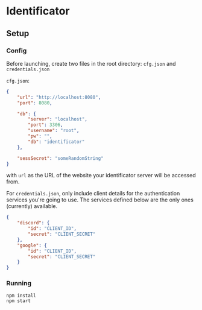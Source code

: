 # Identificator

## Setup

### Config
Before launching, create two files in the root directory: `cfg.json` and `credentials.json`

`cfg.json`:
```json
{
    "url": "http://localhost:8080",
    "port": 8080,

    "db": {
        "server": "localhost",
        "port": 3306,
        "username": "root",
        "pw": "",
        "db": "identificator"
    },

    "sessSecret": "someRandomString"
}
```
with `url` as the URL of the website your identificator server will be accessed from.



For `credentials.json`, only include client details for the authentication services you're going to use.
The services defined below are the only ones (currently) available.
```json
{
    "discord": {
        "id": "CLIENT_ID",
        "secret": "CLIENT_SECRET"
    },
    "google": {
        "id": "CLIENT_ID",
        "secret": "CLIENT_SECRET"
    }
}
```

### Running
```
npm install
npm start
```